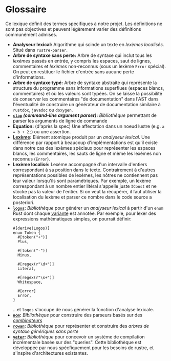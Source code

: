 # Glossaire

Ce lexique définit des termes spécifiques à notre projet. Les définitions ne sont pas objectives et peuvent légèrement varier des définitions communément admises.

  * **Analyseur lexical:** Algorithme qui scinde un texte en _lexèmes localisés_. Situé dans `rustre-parser`.
  * **Arbre de syntaxe sans perte:** Arbre de syntaxe qui inclut tous les _lexèmes_ passés en entrée, y compris les espaces, saut de lignes, commentaires et _lexèmes_ non-reconnus (sous un lexème `Error` spécial). On peut en restituer le fichier d'entrée sans aucune perte d'informations.
  * **Arbre de syntaxe typé:** Arbre de syntaxe abstraite qui représente la structure du programme sans informations superflues (espaces blancs, commentaires) et où les valeurs sont typées. On se laisse la possibilité de conserver les commentaires "de documentation" dans l'AST dans l'éventualité de construire un générateur de documentation similaire à `rustdoc`, `javadoc` ou `doxygen`.
  * **[`clap`](https://lib.rs/crates/clap) _(command-line argument parser)_:** _Bibliothèque_ permettant de parser les arguments de ligne de commande
  * **Equation:** (d'après la spec) Une affectation dans un noeud lustre (e.g. `a = b + 2;`) ou une assertion.
  * **[Lexème](https://fr.wikipedia.org/wiki/Analyse_lexicale#Lex%C3%A8me):** Elément atomique produit par un _analyseur lexical_. Une différence par rapport à beaucoup d'implémentations est qu'il existe dans notre cas des lexèmes spéciaux pour représenter les espaces blancs, les commentaires, les sauts de ligne et même les lexèmes non reconnus (`Error`).
  * **Lexème localisé:** Lexème accompagné d'un intervalle d'entiers correspondant à sa position dans le texte. Contrairement à d'autres représentations possibles de lexèmes, les nôtres ne contiennent pas leur valeur lorsqu'ils sont paramétriques. Par exemple, un lexème correspondant à un nombre entier litéral s'appelle juste `IConst` et ne stocke pas la valeur de l'entier. Si on veut la récupérer, il faut utiliser la localisation du lexème et parser ce nombre dans le code source a posteriori.
  * **[`logos`](https://lib.rs/crates/logos):** _Bibliothèque_ pour générer un _analyseur lexical_ à partir d'un `enum` Rust dont chaque <abbr title="option d'un enum">variante</abbr> est annotée. Par exemple, pour lexer des expressions mathématiques simples, on pourrait définir:
    ```rust,noplayground
    #[derive(Logos)]
    enum Token {
      #[token("+")]
      Plus,

      #[token("-")]
      Minus,

      #[regex(r"\d+")]
      Literal,

      #[regex(r"\s+")]
      Whitespace,

      #[error]
      Error,
    }
    ```
    ...et `logos` s'occupe de nous générer la fonction d'analyse lexicale.
  * **[`nom`](https://lib.rs/crates/nom):** _Bibliothèque_ pour construire des parseurs basés sur des [_combinateurs_](https://en.wikipedia.org/wiki/Parser_combinator)
  * **[`rowan`](https://lib.rs/crates/rowan):** _Bibliothèque_ pour représenter et construire des _arbres de syntaxe génériques sans perte_
  * **[`yeter`](https://lib.rs/crates/yeter):** _Bibliothèque_ pour concevoir un système de compilation incrémentale basée sur des "queries". Cette bibliothèque est développée par nous spécfiquement pour les besoins de rustre, et s'inspire d'architectures existantes.
